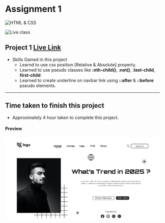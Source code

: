 # Assignment 1

![HTML & CSS](https://img.shields.io/badge/HTML-CSS-orange)

![Live class](https://img.shields.io/badge/LIVE--CLASS-PROJECT--1-lightgrey)


## Project 1 [Live Link](https://samdish-project-1.netlify.app)

-   Skills Gained in this project
    -   Learnd to use css position [Relative & Absolute] property.
    -   Learned to use pseudo classes like **:nth-child()**, **:not()**, **:last-child**, **first-child**
    -   Learned to create underline on navbar link using **::after** & **::before** pseudo elements.

---

## Time taken to finish this project

-   Approximately 4 hour taken to complete this project.

#### Preview

![Desktop](./assets/project-1.png)